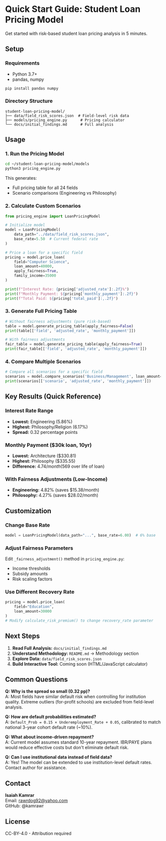 # Quick Start Guide: Student Loan Pricing Model

Get started with risk-based student loan pricing analysis in 5 minutes.

## Setup

### Requirements
- Python 3.7+
- pandas, numpy

```bash
pip install pandas numpy
```

### Directory Structure
```
student-loan-pricing-model/
├── data/field_risk_scores.json  # Field-level risk data
├── models/pricing_engine.py      # Pricing calculator
└── docs/initial_findings.md      # Full analysis
```

## Usage

### 1. Run the Pricing Model

```bash
cd ~/student-loan-pricing-model/models
python3 pricing_engine.py
```

This generates:
- Full pricing table for all 24 fields
- Scenario comparisons (Engineering vs Philosophy)

### 2. Calculate Custom Scenarios

```python
from pricing_engine import LoanPricingModel

# Initialize model
model = LoanPricingModel(
    data_path="../data/field_risk_scores.json",
    base_rate=5.50  # Current federal rate
)

# Price a loan for a specific field
pricing = model.price_loan(
    field="Computer Science",
    loan_amount=40000,
    apply_fairness=True,
    family_income=35000
)

print(f"Interest Rate: {pricing['adjusted_rate']:.2f}%")
print(f"Monthly Payment: ${pricing['monthly_payment']:.2f}")
print(f"Total Paid: ${pricing['total_paid']:,.2f}")
```

### 3. Generate Full Pricing Table

```python
# Without fairness adjustments (pure risk-based)
table = model.generate_pricing_table(apply_fairness=False)
print(table[['field', 'adjusted_rate', 'monthly_payment']])

# With fairness adjustments
fair_table = model.generate_pricing_table(apply_fairness=True)
print(fair_table[['field', 'adjusted_rate', 'monthly_payment']])
```

### 4. Compare Multiple Scenarios

```python
# Compare all scenarios for a specific field
scenarios = model.compare_scenarios('Business/Management', loan_amount=30000)
print(scenarios[['scenario', 'adjusted_rate', 'monthly_payment']])
```

## Key Results (Quick Reference)

### Interest Rate Range
- **Lowest:** Engineering (5.86%)
- **Highest:** Philosophy/Religion (6.17%)
- **Spread:** 0.32 percentage points

### Monthly Payment ($30k loan, 10yr)
- **Lowest:** Architecture ($330.81)
- **Highest:** Philosophy ($335.55)
- **Difference:** $4.74/month ($569 over life of loan)

### With Fairness Adjustments (Low-Income)
- **Engineering:** 4.82% (saves $15.38/month)
- **Philosophy:** 4.27% (saves $28.02/month)

## Customization

### Change Base Rate
```python
model = LoanPricingModel(data_path="...", base_rate=6.00)  # 6% base
```

### Adjust Fairness Parameters
Edit `_fairness_adjustment()` method in `pricing_engine.py`:
- Income thresholds
- Subsidy amounts
- Risk scaling factors

### Use Different Recovery Rate
```python
pricing = model.price_loan(
    field="Education",
    loan_amount=30000
)
# Modify calculate_risk_premium() to change recovery_rate parameter
```

## Next Steps

1. **Read Full Analysis:** `docs/initial_findings.md`
2. **Understand Methodology:** `README.md` → Methodology section
3. **Explore Data:** `data/field_risk_scores.json`
4. **Build Interactive Tool:** Coming soon (HTML/JavaScript calculator)

## Common Questions

**Q: Why is the spread so small (0.32 pp)?**  
A: Most fields have similar default risk when controlling for institution quality. Extreme outliers (for-profit schools) are excluded from field-level analysis.

**Q: How are default probabilities estimated?**  
A: `Default_Prob = 0.15 × Underemployment_Rate + 0.05`, calibrated to match national 3-year cohort default rate (~10%).

**Q: What about income-driven repayment?**  
A: Current model assumes standard 10-year repayment. IBR/PAYE plans would reduce effective costs but don't eliminate default risk.

**Q: Can I use institutional data instead of field data?**  
A: Yes! The model can be extended to use institution-level default rates. Contact author for assistance.

## Contact

**Isaiah Kamrar**  
Email: rawrdog92@yahoo.com  
GitHub: @kamrawr

## License

CC-BY-4.0 - Attribution required
